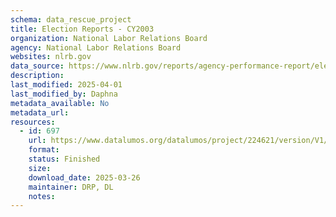 ```yaml
---
schema: data_rescue_project 
title: Election Reports - CY2003
organization: National Labor Relations Board
agency: National Labor Relations Board
websites: nlrb.gov
data_source: https://www.nlrb.gov/reports/agency-performance-report/election-reports/election-reports-cy-2003
description: 
last_modified: 2025-04-01
last_modified_by: Daphna
metadata_available: No
metadata_url: 
resources:
  - id: 697
    url: https://www.datalumos.org/datalumos/project/224621/version/V1/view
    format: 
    status: Finished
    size: 
    download_date: 2025-03-26
    maintainer: DRP, DL
    notes: 
---
```

